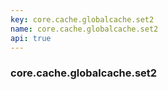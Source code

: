 ```yaml
---
key: core.cache.globalcache.set2
name: core.cache.globalcache.set2
api: true
---
```


### core.cache.globalcache.set2
